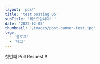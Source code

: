 ```yaml
---
layout: 'post'
title: 'test posting 05'
subTitle: '테스트입니다!!'
date: '2022-02-05'
thumbnail: '/images/post-banner-test.jpg'
tags:
  - '블로그'
  - '태그'
---
```


첫번째 Pull Request!!!
